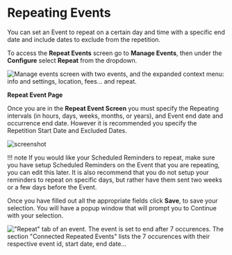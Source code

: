 # Repeating Events

You can set an Event to repeat on a certain day and time with a specific
end date and include dates to exclude from the repetition.

To access the **Repeat Events** screen go to **Manage Events**, then
under the **Configure** select **Repeat** from the dropdown.

![Manage events screen with two events, and the expanded context menu: info and settings, location, fees... and repeat.](/img/repeating_events.png)

**Repeat Event Page**

Once you are in the **Repeat Event Screen** you must specify the
Repeating intervals (in hours, days, weeks, months, or years), and Event
end date and occurrence end date. However it is recommended you specify
the Repetition Start Date and Excluded Dates.

![screenshot](/img/repeating_event_page.png)

!!! note
    If you would like your Scheduled Reminders to repeat, make
    sure you have setup Scheduled Reminders on the Event that you are
    repeating, you can edit this later. It is also recommend that you do not
    setup your reminders to repeat on specific days, but rather have them
    sent two weeks or a few days before the Event.

Once you have filled out all the appropriate fields click
**Save**, to save your selection. You will have a popup window that
will prompt you to Continue with your selection. 

!["Repeat" tab of an event. The event is set to end after 7 occurences. The section "Connected Repeated Events" lists the 7 occurences with their respective event id, start date, end date...](/img/repeated_event.png)

